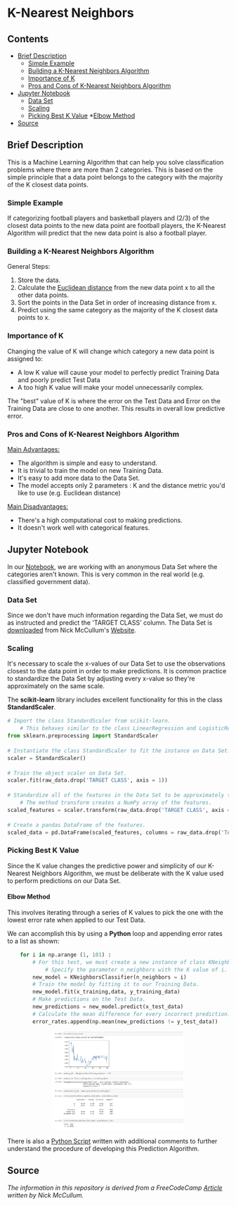 # K-Nearest Neighbors

## Contents
* [Brief Description](#Brief-Description)
    * [Simple Example ](#Simple-Example)
    * [Building a K-Nearest Neighbors Algorithm](#Building-a-K-Nearest-Neighbors-Algorithm)
    * [Importance of K](#Importance-of-K)
    * [Pros and Cons of K-Nearest Neighbors Algorithm](#Pros-and-Cons-of-K-Nearest-Neighbors-Algorithm)
* [Jupyter Notebook](#Jupyter-Notebook)
    * [Data Set](#Data-Set)
    * [Scaling](#Scaling)
    * [Picking Best K Value](#Picking-Best-K-Value)
        *[Elbow Method](#Elbow-Method)
* [Source](#Source)

## Brief Description
This is a Machine Learning Algorithm that can help you solve classification problems where there are more than 2 categories.
This is based on the simple principle that a data point belongs to the category with the majority of the K closest data points.

### Simple Example 
If categorizing football players and basketball players and (2/3) of the closest data points to the new data point are football players,
the K-Nearest Algorithm will predict that the new data point is also a football player.

### Building a K-Nearest Neighbors Algorithm
General Steps:
<ol>
    <li>Store the data.</li>
    <li>Calculate the <a href = "https://en.wikipedia.org/wiki/Euclidean_distance">Euclidean distance</a> from the 
        new data point x to all the other data points.</li>
    <li>Sort the points in the Data Set in order of increasing distance from x.</li>
    <li>Predict using the same category as the majority of the K closest data points to x.</li>
</ol>

### Importance of K
Changing the value of K will change which category a new data point is assigned to:
<ul>
    <li>A low K value will cause your model to perfectly predict Training Data and poorly predict Test Data</li>
    <li>A too high K value will make your model unnecessarily complex.</li>
</ul>

The "best" value of K is where the error on the Test Data and Error on the Training Data are close to one another.
This results in overall low predictive error.

### Pros and Cons of K-Nearest Neighbors Algorithm
<u>Main Advantages:</u>
<ul>
    <li>The algorithm is simple and easy to understand.</li>
    <li>It is trivial to train the model on new Training Data.</li>
    <li>It's easy to add more data to the Data Set.</li>
    <li>The model accepts only 2 parameters : K and the distance metric you'd like to use (e.g. Euclidean distance)</li>
</ul>

<u>Main Disadvantages:</u>
<ul>
    <li>There's a high computational cost to making predictions.</li>
    <li>It doesn't work well with categorical features.</li>
</ul>

## Jupyter Notebook
In our <a href= "https://nbviewer.jupyter.org/github/Dipto9999/ML-Introduction/blob/master/K-Nearest_Neighbors/k-nearest_neighbors.ipynb">Notebook</a>, we are working with an anonymous Data Set where the categories aren't known. This is very common in the real world (e.g. classified government data). 

### Data Set
Since we don't have much information regarding the Data Set, we must do as instructed and predict the 'TARGET CLASS' column. The Data Set is <a href = "https://nickmccullum.com/files/k-nearest-neighbors/classified_data.csv">downloaded</a> from Nick McCullum's <a href= "https://nickmccullum.com">Website</a>. 

### Scaling
It's necessary to scale the x-values of our Data Set to use the observations closest to the data point in order to make predictions. 
It is common practice to standardize the Data Set by adjusting every x-value so they're approximately on the same scale.

The <b>scikit-learn</b> library includes excellent functionality for this in the class <b>StandardScaler</b>.

``` python
# Import the class StandardScaler from scikit-learn.
    # This behaves similar to the class LinearRegression and LogisticRegression.
from sklearn.preprocessing import StandardScaler

# Instantiate the class StandardScaler to fit the instance on Data Set.
scaler = StandardScaler()

# Train the object scaler on Data Set.
scaler.fit(raw_data.drop('TARGET CLASS', axis = 1))

# Standardize all of the features in the Data Set to be approximately the same scale.
    # The method transform creates a NumPy array of the features. 
scaled_features = scaler.transform(raw_data.drop('TARGET CLASS', axis = 1))

# Create a pandas DataFrame of the features.
scaled_data = pd.DataFrame(scaled_features, columns = raw_data.drop('TARGET CLASS', axis = 1).columns)
```

### Picking Best K Value
Since the K value changes the predictive power and simplicity of our K-Nearest Neighbors Algorithm, we must be deliberate with the K value used to perform predictions on our Data Set.

#### Elbow Method
This involves iterating through a series of K values to pick the one with the lowest error rate when applied to our Test Data.

We can accomplish this by using a <b>Python</b> loop and appending error rates to a list as shown:

```python
    for i in np.arange (1, 101) :
        # For this test, we must create a new instance of class KNeighborsClassifier from scikit-learn.
            # Specify the parameter n_neighbors with the K value of i.
        new_model = KNeighborsClassifier(n_neighbors = i)
        # Train the model by fitting it to our Training Data.
        new_model.fit(x_training,data, y_training_data)
        # Make predictions on the Test Data.
        new_predictions = new_model.predict(x_test_data)
        # Calculate the mean difference for every incorrect prediction. 
        error_rates.append(np.mean(new_predictions != y_test_data))
```

<p align="center"><img src="Jupyter_Notebook-Preview.JPG" width="60%" height="60%" title="Preview of Notebook" ></p>

There is also a <a href = "k-nearest_neighbors.py">Python Script</a> written with additional comments to further understand the procedure of developing this Prediction Algorithm. 

## Source
<i>The information in this repository is derived from a FreeCodeCamp 
<a href= "https://www.freecodecamp.org/news/a-no-code-intro-to-the-9-most-important-machine-learning-algorithms-today">Article</a> written by Nick McCullum.</i>